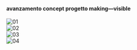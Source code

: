 #### avanzamento concept progetto making—visible

![01](http://i.imgur.com/qPFGmFn.jpg)  
![02](http://i.imgur.com/jkwewkV.jpgg)  
![03](http://i.imgur.com/dL5d57S.jpg)  
![04](http://i.imgur.com/3QvYAc3.jpg)  

